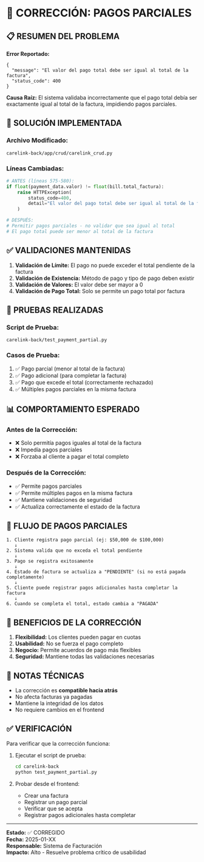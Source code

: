 # 🔧 CORRECCIÓN: PAGOS PARCIALES

## 📋 **RESUMEN DEL PROBLEMA**

**Error Reportado:**

```
{
  "message": "El valor del pago total debe ser igual al total de la factura",
  "status_code": 400
}
```

**Causa Raíz:**
El sistema validaba incorrectamente que el pago total debía ser exactamente igual al total de la factura, impidiendo pagos parciales.

## 🎯 **SOLUCIÓN IMPLEMENTADA**

### **Archivo Modificado:**

`carelink-back/app/crud/carelink_crud.py`

### **Líneas Cambiadas:**

```python
# ANTES (líneas 575-580):
if float(payment_data.valor) != float(bill.total_factura):
    raise HTTPException(
        status_code=400,
        detail="El valor del pago total debe ser igual al total de la factura"
    )

# DESPUÉS:
# Permitir pagos parciales - no validar que sea igual al total
# El pago total puede ser menor al total de la factura
```

## ✅ **VALIDACIONES MANTENIDAS**

1. **Validación de Límite:** El pago no puede exceder el total pendiente de la factura
2. **Validación de Existencia:** Método de pago y tipo de pago deben existir
3. **Validación de Valores:** El valor debe ser mayor a 0
4. **Validación de Pago Total:** Solo se permite un pago total por factura

## 🧪 **PRUEBAS REALIZADAS**

### **Script de Prueba:**

`carelink-back/test_payment_partial.py`

### **Casos de Prueba:**

1. ✅ Pago parcial (menor al total de la factura)
2. ✅ Pago adicional (para completar la factura)
3. ✅ Pago que excede el total (correctamente rechazado)
4. ✅ Múltiples pagos parciales en la misma factura

## 📊 **COMPORTAMIENTO ESPERADO**

### **Antes de la Corrección:**

- ❌ Solo permitía pagos iguales al total de la factura
- ❌ Impedía pagos parciales
- ❌ Forzaba al cliente a pagar el total completo

### **Después de la Corrección:**

- ✅ Permite pagos parciales
- ✅ Permite múltiples pagos en la misma factura
- ✅ Mantiene validaciones de seguridad
- ✅ Actualiza correctamente el estado de la factura

## 🔄 **FLUJO DE PAGOS PARCIALES**

```
1. Cliente registra pago parcial (ej: $50,000 de $100,000)
   ↓
2. Sistema valida que no exceda el total pendiente
   ↓
3. Pago se registra exitosamente
   ↓
4. Estado de factura se actualiza a "PENDIENTE" (si no está pagada completamente)
   ↓
5. Cliente puede registrar pagos adicionales hasta completar la factura
   ↓
6. Cuando se completa el total, estado cambia a "PAGADA"
```

## 🎯 **BENEFICIOS DE LA CORRECCIÓN**

1. **Flexibilidad:** Los clientes pueden pagar en cuotas
2. **Usabilidad:** No se fuerza el pago completo
3. **Negocio:** Permite acuerdos de pago más flexibles
4. **Seguridad:** Mantiene todas las validaciones necesarias

## 📝 **NOTAS TÉCNICAS**

- La corrección es **compatible hacia atrás**
- No afecta facturas ya pagadas
- Mantiene la integridad de los datos
- No requiere cambios en el frontend

## ✅ **VERIFICACIÓN**

Para verificar que la corrección funciona:

1. Ejecutar el script de prueba:

   ```bash
   cd carelink-back
   python test_payment_partial.py
   ```

2. Probar desde el frontend:
   - Crear una factura
   - Registrar un pago parcial
   - Verificar que se acepta
   - Registrar pagos adicionales hasta completar

---

**Estado:** ✅ CORREGIDO  
**Fecha:** 2025-01-XX  
**Responsable:** Sistema de Facturación  
**Impacto:** Alto - Resuelve problema crítico de usabilidad
